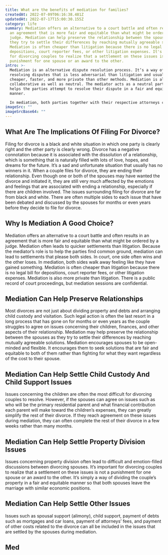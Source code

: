```yaml
---
title: What are the benefits of mediation for families?
createdAt: 2022-07-09T06:16:38.481Z
updatedAt: 2022-07-17T15:00:30.155Z
category: life
summary: Mediation offers an alternative to a court battle and often results in
  an agreement that is more fair and equitable than what might be ordered by a
  judge. Mediation can help preserve the relationship between the spouses as
  they try to settle their differences by reaching mutually agreeable solutions.
  Mediation is often cheaper than litigation because there is no legal bill for
  depositions, court reporter fees, or other litigation expenses. It's important
  for divorcing couples to realize that a settlement on these issues is not a
  punishment for one spouse or an award to the other.
intro: >-
  Mediation is an alternative dispute resolution process. It’s a way of
  resolving disputes that is less adversarial than litigation and usually
  cheaper, faster, and more private than other methods. Mediation is also
  collaborative as well as neutral. The mediator acts as a neutral party who
  helps the parties attempt to resolve their dispute in a fair and equitable
  manner.

  In mediation, both parties together with their respective attorneys choose from various options to settle the case outside of court. The goal of mediation is to find solutions that are agreeable to both parties. It’s about finding win-win solutions instead of win-lose outcomes. It’s about exploring solutions that may not have been considered had the parties not been under the guidance of a mediator who has no stake in either outcome of the dispute other than seeing it resolved amicably and fairly so that everyone walks away feeling like they have gained something from it rather than having given up something they would rather have kept.
imageSrc: ""
imageSrcBase64: ""
---
```


## What Are The Implications Of Filing For Divorce?

Filing for divorce is a black and white situation in which one party is clearly right and the other party is clearly wrong. Divorce has a negative connotation because it is associated with the dissolution of a relationship, which is something that is naturally filled with lots of love, hopes, and dreams for the future. It’s a sad and unfortunate situation that usually has no winners in it. When a couple files for divorce, they are ending their relationship. Even though one or both of the spouses may have wanted the divorce and initiated it, they are still very much affected by the emotions and feelings that are associated with ending a relationship, especially if there are children involved. The issues surrounding filing for divorce are far from black and white. There are often multiple sides to each issue that have been debated and discussed by the spouses for months or even years before they decide to file for divorce.

## Why Is Mediation A Good Choice?

Mediation offers an alternative to a court battle and often results in an agreement that is more fair and equitable than what might be ordered by a judge. Mediation often leads to quicker settlements than litigation. Because the mediator’s role is to help the parties find common ground, mediation can lead to settlements that please both sides. In court, one side often wins and the other loses. In mediation, both sides walk away feeling like they have gained something. Mediation is often cheaper than litigation because there is no legal bill for depositions, court reporter fees, or other litigation expenses. Mediation is also more private than litigation. There is a public record of court proceedings, but mediation sessions are confidential. 

## Mediation Can Help Preserve Relationships

Most divorces are not just about dividing property and debts and arranging child custody and visitation. Such legal action is often the last resort in a long process that has gone on for months or even years as the couple struggles to agree on issues concerning their children, finances, and other aspects of their relationship. Mediation may help preserve the relationship between the spouses as they try to settle their differences by reaching mutually agreeable solutions. Mediation encourages spouses to be open-minded and flexible. It encourages them to seek solutions that are fair and equitable to both of them rather than fighting for what they want regardless of the cost to their spouse.

## Mediation Can Help Settle Child Custody And Child Support Issues

Issues concerning the children are often the most difficult for divorcing couples to resolve. However, if the spouses can agree on issues such as who will be the primary residential parent and what financial contribution each parent will make toward the children’s expenses, they can greatly simplify the rest of their divorce. If they reach agreement on these issues during mediation, they can often complete the rest of their divorce in a few weeks rather than many months.

## Mediation Can Help Settle Property Division Issues

Issues concerning property division often lead to difficult and emotion-filled discussions between divorcing spouses. It’s important for divorcing couples to realize that a settlement on these issues is not a punishment for one spouse or an award to the other. It’s simply a way of dividing the couple’s property in a fair and equitable manner so that both spouses leave the marriage with similar economic positions.

## Mediation Can Help Settle Other Issues

Issues such as spousal support (alimony), child support, payment of debts such as mortgages and car loans, payment of attorneys’ fees, and payment of other costs related to the divorce can all be included in the issues that are settled by the spouses during mediation.

## Med
